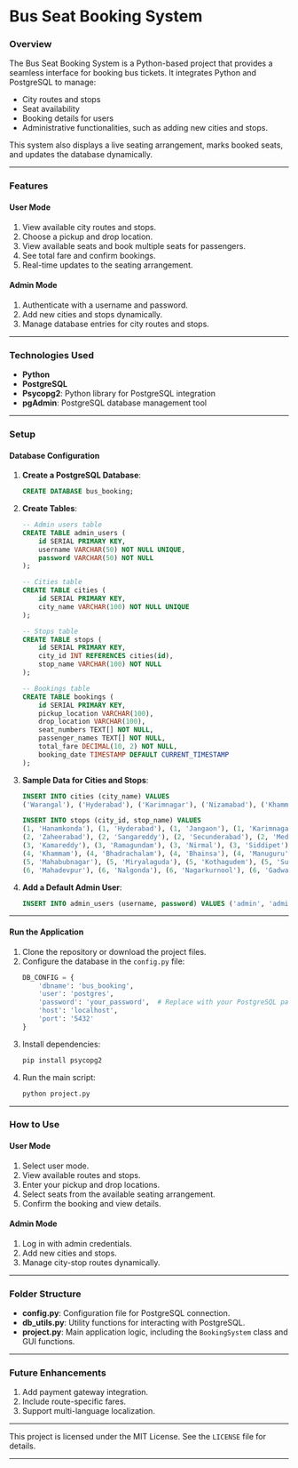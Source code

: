 # **Bus Seat Booking System**

### **Overview**

The Bus Seat Booking System is a Python-based project that provides a seamless interface for booking bus tickets. It integrates Python and PostgreSQL to manage:
- City routes and stops
- Seat availability
- Booking details for users
- Administrative functionalities, such as adding new cities and stops.

This system also displays a live seating arrangement, marks booked seats, and updates the database dynamically.

---

### **Features**

#### **User Mode**
1. View available city routes and stops.
2. Choose a pickup and drop location.
3. View available seats and book multiple seats for passengers.
4. See total fare and confirm bookings.
5. Real-time updates to the seating arrangement.

#### **Admin Mode**
1. Authenticate with a username and password.
2. Add new cities and stops dynamically.
3. Manage database entries for city routes and stops.

---

### **Technologies Used**
- **Python**
- **PostgreSQL**
- **Psycopg2**: Python library for PostgreSQL integration
- **pgAdmin**: PostgreSQL database management tool

---

### **Setup**

#### **Database Configuration**
1. **Create a PostgreSQL Database**:
   ```sql
   CREATE DATABASE bus_booking;
   ```
2. **Create Tables**:
   ```sql
   -- Admin users table
   CREATE TABLE admin_users (
       id SERIAL PRIMARY KEY,
       username VARCHAR(50) NOT NULL UNIQUE,
       password VARCHAR(50) NOT NULL
   );

   -- Cities table
   CREATE TABLE cities (
       id SERIAL PRIMARY KEY,
       city_name VARCHAR(100) NOT NULL UNIQUE
   );

   -- Stops table
   CREATE TABLE stops (
       id SERIAL PRIMARY KEY,
       city_id INT REFERENCES cities(id),
       stop_name VARCHAR(100) NOT NULL
   );

   -- Bookings table
   CREATE TABLE bookings (
       id SERIAL PRIMARY KEY,
       pickup_location VARCHAR(100),
       drop_location VARCHAR(100),
       seat_numbers TEXT[] NOT NULL,
       passenger_names TEXT[] NOT NULL,
       total_fare DECIMAL(10, 2) NOT NULL,
       booking_date TIMESTAMP DEFAULT CURRENT_TIMESTAMP
   );
   ```

3. **Sample Data for Cities and Stops**:
   ```sql
   INSERT INTO cities (city_name) VALUES 
   ('Warangal'), ('Hyderabad'), ('Karimnagar'), ('Nizamabad'), ('Khammam'), ('Mahabubnagar');

   INSERT INTO stops (city_id, stop_name) VALUES
   (1, 'Hanamkonda'), (1, 'Hyderabad'), (1, 'Jangaon'), (1, 'Karimnagar'), (1, 'Parkal'),
   (2, 'Zaheerabad'), (2, 'Sangareddy'), (2, 'Secunderabad'), (2, 'Medchal'), (2, 'Vikarabad'),
   (3, 'Kamareddy'), (3, 'Ramagundam'), (3, 'Nirmal'), (3, 'Siddipet'), (3, 'Mancherial'),
   (4, 'Khammam'), (4, 'Bhadrachalam'), (4, 'Bhainsa'), (4, 'Manuguru'), (4, 'Adilabad'),
   (5, 'Mahabubnagar'), (5, 'Miryalaguda'), (5, 'Kothagudem'), (5, 'Suryapet'), (5, 'Yadagirigutta'),
   (6, 'Mahadevpur'), (6, 'Nalgonda'), (6, 'Nagarkurnool'), (6, 'Gadwal'), (6, 'Medak');
   ```

4. **Add a Default Admin User**:
   ```sql
   INSERT INTO admin_users (username, password) VALUES ('admin', 'admin123');
   ```

---

#### **Run the Application**
1. Clone the repository or download the project files.
2. Configure the database in the `config.py` file:
   ```python
   DB_CONFIG = {
       'dbname': 'bus_booking',
       'user': 'postgres',
       'password': 'your_password',  # Replace with your PostgreSQL password
       'host': 'localhost',
       'port': '5432'
   }
   ```
3. Install dependencies:
   ```bash
   pip install psycopg2
   ```
4. Run the main script:
   ```bash
   python project.py
   ```

---

### **How to Use**

#### **User Mode**
1. Select user mode.
2. View available routes and stops.
3. Enter your pickup and drop locations.
4. Select seats from the available seating arrangement.
5. Confirm the booking and view details.

#### **Admin Mode**
1. Log in with admin credentials.
2. Add new cities and stops.
3. Manage city-stop routes dynamically.

---

### **Folder Structure**
- **config.py**: Configuration file for PostgreSQL connection.
- **db_utils.py**: Utility functions for interacting with PostgreSQL.
- **project.py**: Main application logic, including the `BookingSystem` class and GUI functions.

---

### **Future Enhancements**
1. Add payment gateway integration.
2. Include route-specific fares.
3. Support multi-language localization.

---

This project is licensed under the MIT License. See the `LICENSE` file for details.

---
